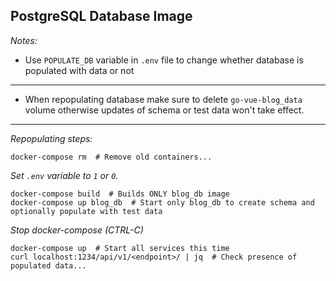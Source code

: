 
## PostgreSQL Database Image

_Notes:_

* Use `POPULATE_DB` variable in `.env` file to change whether database is populated with data or not

---------------------------------

* When repopulating database make sure to delete `go-vue-blog_data` volume otherwise updates of schema or test data won't 
take effect.

---------------------------------

_Repopulating steps:_

```
docker-compose rm  # Remove old containers...
```
_Set `.env` variable to `1` or `0`._
```
docker-compose build  # Builds ONLY blog_db image
docker-compose up blog_db  # Start only blog_db to create schema and optionally populate with test data
```
_Stop docker-compose (CTRL-C)_
```
docker-compose up  # Start all services this time
curl localhost:1234/api/v1/<endpoint>/ | jq  # Check presence of populated data...
```
